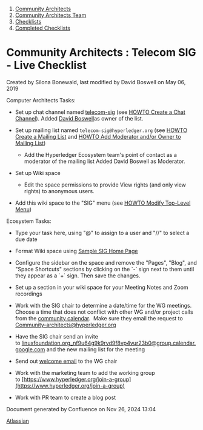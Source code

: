 1. [Community Architects](index.html)
2. [Community Architects Team](Community-Architects-Team_20545564.html)
3. [Checklists](Checklists_20560801.html)
4. [Completed Checklists](Completed-Checklists_20560928.html)

# Community Architects : Telecom SIG - Live Checklist

Created by Silona Bonewald, last modified by David Boswell on May 06, 2019

Computer Architects Tasks:

- Set up chat channel named [telecom-sig](https://chat.hyperledger.org/channel/telecom-sig) (see [HOWTO Create a Chat Channel](https://wiki.hyperledger.org/display/tools/Create+a+Chat+Channel)). Added [David Boswell](https://lf-hyperledger.atlassian.net/wiki/people/70121:0a14f738-3039-421f-a6a9-a83d19f23227?ref=confluence)as owner of the list.
- Set up mailing list named `telecom-sig@hyperledger.org` (see [HOWTO Create a Mailing List](https://wiki.hyperledger.org/display/tools/Create+a+Mailing+List) and [HOWTO Add Moderator and/or Owner to Mailing List](https://lf-hyperledger.atlassian.net/wiki/pages/viewpage.action?pageId=20548258))
  
  - Add the Hyperledger Ecosystem team's point of contact as a moderator of the mailing list Added David Boswell as Moderator.
- Set up Wiki space
  
  - Edit the space permissions to provide View rights (and only view rights) to anonymous users.
- Add this wiki space to the "SIG" menu (see [HOWTO Modify Top-Level Menu](https://wiki.hyperledger.org/display/tools/Modify+Top-Level+Menu))

Ecosystem Tasks:

- Type your task here, using "@" to assign to a user and "//" to select a due date
- Format Wiki space using [Sample SIG Home Page](https://wiki.hyperledger.org/display/tools/Sample+SIG+Home+Page)
  
- Configure the sidebar on the space and remove the "Pages", "Blog", and "Space Shortcuts" sections by clicking on the \`-\` sign next to them until they appear as a \`+\` sign. Then save the changes.
- Set up a section in your wiki space for your Meeting Notes and Zoom recordings
- Work with the SIG chair to determine a date/time for the WG meetings. Choose a time that does not conflict with other WG and/or project calls from the [community calendar](https://lf-hyperledger.atlassian.net/wiki/display/HYP/Calendar+of+Public+Meetings).  Make sure they email the request to [Community-architects@hyperledger.org](mailto:Community-architects@hyperledger.org)
- Have the SIG chair send an invite to [linuxfoundation.org\_nf9u64g9k9rvd9f8vp4vur23b0@group.calendar.google.com](mailto:linuxfoundation.org_nf9u64g9k9rvd9f8vp4vur23b0@group.calendar.google.com) and the new mailing list for the meeting
- Send out [welcome email](https://drive.google.com/open?id=1HNGgxAagqjC_aa2f9c1jjgjlaDh1A-KSXNCZVYoKf1k) to the WG chair
- Work with the marketing team to add the working group to [https://www.hyperledger.org/join-a-group](https://www.hyperledger.org/join-a-group)
- Work with PR team to create a blog post

Document generated by Confluence on Nov 26, 2024 13:04

[Atlassian](http://www.atlassian.com/)
